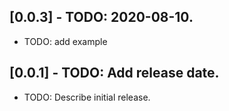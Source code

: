 ## [0.0.3] - TODO: 2020-08-10.
* TODO: add example

## [0.0.1] - TODO: Add release date.

* TODO: Describe initial release.
